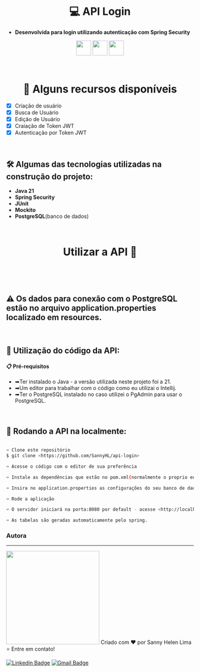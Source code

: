 <h1 align="center">💻 API Login</h1>

- <b>Desenvolvida para login utilizando autenticação com Spring Security</b> 

<div align="center"><img src="https://cdn.jsdelivr.net/gh/devicons/devicon/icons/java/java-original-wordmark.svg" height="40px"/>
<img src="https://cdn.jsdelivr.net/gh/devicons/devicon/icons/spring/spring-original.svg" height="40px"/>
<img src="https://cdn.jsdelivr.net/gh/devicons/devicon/icons/postgresql/postgresql-plain.svg" height="40px"/></div>

<br><h1 align="center">🎁 Alguns recursos disponíveis</h1>

- [x] Criação de usuário
- [X] Busca de Usuário
- [X] Edição de Usuário
- [x] Craiação de Token JWT
- [x] Autenticação por Token JWT

<br><h2>🛠 Algumas das tecnologias utilizadas na construção do projeto:</h2>

- <b>Java 21</b>
- <b>Spring Security</b> 
- <b>JUnit</b>
- <b>Mockito</b>
- <b>PostgreSQL</b>(banco de dados)


<br><h1 align="center">Utilizar a API 📗</h1><br>

<br><h2>⚠ Os dados para conexão com o PostgreSQL estão no arquivo application.properties localizado em resources.</h2>

  <br><h2>🔧 Utilização do código da API:</h2>


<h4>📋 Pré-requisitos</h4>

- ➡Ter instalado o Java - a versão utilizada neste projeto foi a 21.
- ➡Um editor para trabalhar com o código como eu utilizai o Intellij.
- ➡Ter o PostgreSQL instalado no caso utilizei o PgAdmin para usar o PostgreSQL.


<br><h2>🎲 Rodando a API na localmente:</h2>

```bash

➩ Clone este repositório
$ git clone <https://github.com/SannyHL/api-login>

➩ Acesse o código com o editor de sua preferência

➩ Instale as dependências que estão no pom.xml(normalmente o proprio editor instala as dependências)

➩ Insira no application.properties as configurações do seu banco de dados

➩ Rode a aplicação

➩ O servidor iniciará na porta:8080 por default - acesse <http://localhost:8080>

➩ As tabelas são geradas automaticamente pelo spring.

```

### Autora
---

<img src="https://user-images.githubusercontent.com/104280692/194205159-83b3bca2-3f59-40cd-b909-9bb0b8e40825.png" width="250px;" alt=""/>
Criado com ❤️ por Sanny Helen Lima <br>
⭐ Entre em contato!
<br>


[![Linkedin Badge](https://img.shields.io/badge/-SannyHL-blue?style=flat-square&logo=Linkedin&logoColor=white&link=https://www.linkedin.com/in/sannyhelenlima/)](https://www.linkedin.com/in/sannyhelenlima) 
[![Gmail Badge](https://img.shields.io/badge/-sannyhelenlima@gmail.com-c14438?style=flat-square&logo=Gmail&logoColor=white&link=mailto:sannyhelenlima@gmail.com)](mailto:sannyhelenlima@gmail.com)
